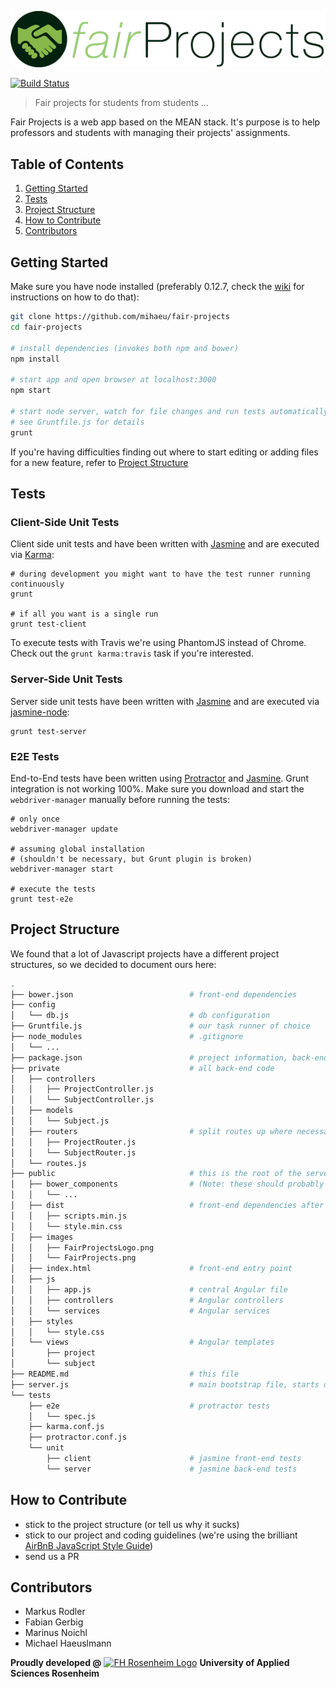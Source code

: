 ![Fair Projects](./public/images/FairProjects.png "FairProjects")

[![Build Status](https://travis-ci.org/mihaeu/fair-projects.svg?branch=develop)](https://travis-ci.org/mihaeu/fair-projects)

> Fair projects for students from students ...

Fair Projects is a web app based on the MEAN stack. It's purpose is to help professors and students with managing their projects' assignments.

## Table of Contents

1. [Getting Started](#getting-started)
1. [Tests](#tests)
1. [Project Structure](#project-structure)
1. [How to Contribute](#how-to-contribute)
1. [Contributors](#contributors)

## Getting Started

Make sure you have node installed (preferably 0.12.7, check the [wiki](https://github.com/mihaeu/fair-projects/wiki/Linux-&-OS-X-Node-Installation) for instructions on how to do that):

```bash
git clone https://github.com/mihaeu/fair-projects
cd fair-projects

# install dependencies (invokes both npm and bower)
npm install

# start app and open browser at localhost:3000
npm start

# start node server, watch for file changes and run tests automatically
# see Gruntfile.js for details
grunt
```

If you're having difficulties finding out where to start editing or adding files for a new feature, refer to [Project Structure](#project-structure)

## Tests

### Client-Side Unit Tests

Client side unit tests and have been written with [Jasmine](jasmine.github.io) and are executed via [Karma](karma-runner.github.io):

```
# during development you might want to have the test runner running continuously
grunt

# if all you want is a single run
grunt test-client
```

To execute tests with Travis we're using PhantomJS instead of Chrome. Check out the `grunt karma:travis` task if you're interested.

### Server-Side Unit Tests

Server side unit tests have been written with [Jasmine](jasmine.github.io) and are executed via [jasmine-node](https://github.com/mhevery/jasmine-node):

```
grunt test-server
```

### E2E Tests

End-to-End tests have been written using [Protractor](https://angular.github.io/protractor) and [Jasmine](jasmine.github.io). Grunt integration is not working 100%. Make sure you download and start the `webdriver-manager` manually before running the tests:

```
# only once
webdriver-manager update

# assuming global installation
# (shouldn't be necessary, but Grunt plugin is broken)
webdriver-manager start

# execute the tests
grunt test-e2e
```

## Project Structure
We found that a lot of Javascript projects have a different project structures, so we decided to document ours here:

```bash
.
├── bower.json                          # front-end dependencies
├── config
│   └── db.js                           # db configuration
├── Gruntfile.js                        # our task runner of choice
├── node_modules                        # .gitignore
│   └── ...
├── package.json                        # project information, back-end dependencies and scripts
├── private                             # all back-end code
│   ├── controllers
│   │   ├── ProjectController.js
│   │   └── SubjectController.js
│   ├── models
│   │   └── Subject.js
│   ├── routers                         # split routes up where necessary
│   │   ├── ProjectRouter.js
│   │   └── SubjectRouter.js
│   └── routes.js
├── public                              # this is the root of the server
│   ├── bower_components                # (Note: these should probably be outside and processed to dist)
│   │   └── ...
│   ├── dist                            # front-end dependencies after processing
│   │   ├── scripts.min.js
│   │   └── style.min.css
│   ├── images
│   │   ├── FairProjectsLogo.png
│   │   └── FairProjects.png
│   ├── index.html                      # front-end entry point
│   ├── js
│   │   ├── app.js                      # central Angular file
│   │   ├── controllers                 # Angular controllers
│   │   └── services                    # Angular services
│   ├── styles
│   │   └── style.css
│   └── views                           # Angular templates
│       ├── project
│       └── subject
├── README.md                           # this file
├── server.js                           # main bootstrap file, starts db, server, ...
└── tests
    ├── e2e                             # protractor tests
    │   └── spec.js
    ├── karma.conf.js
    ├── protractor.conf.js
    └── unit
        ├── client                      # jasmine front-end tests
        └── server                      # jasmine back-end tests
```

## How to Contribute

 - stick to the project structure (or tell us why it sucks)
 - stick to our project and coding guidelines (we're using the brilliant [AirBnB JavaScript Style Guide](https://github.com/airbnb/javascript))
 - send us a PR

## Contributors

 - Markus Rodler
 - Fabian Gerbig
 - Marinus Noichl
 - Michael Haeuslmann

**Proudly developed @** [![FH Rosenheim Logo](http://www.fh-rosenheim.de/typo3conf/ext/in2template/Resources/Public/Images/favicon.ico)](http://fh-rosenheim.de) **University of Applied Sciences Rosenheim** 
